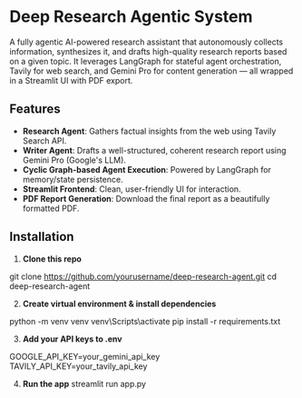 #  Deep Research Agentic System

A fully agentic AI-powered research assistant that autonomously collects information, synthesizes it, and drafts high-quality research reports based on a given topic. It leverages LangGraph for stateful agent orchestration, Tavily for web search, and Gemini Pro for content generation — all wrapped in a Streamlit UI with PDF export.

##  Features

-  **Research Agent**: Gathers factual insights from the web using Tavily Search API.
-  **Writer Agent**: Drafts a well-structured, coherent research report using Gemini Pro (Google's LLM).
-  **Cyclic Graph-based Agent Execution**: Powered by LangGraph for memory/state persistence.
-  **Streamlit Frontend**: Clean, user-friendly UI for interaction.
-  **PDF Report Generation**: Download the final report as a beautifully formatted PDF.

## Installation

1. **Clone this repo**

git clone https://github.com/yourusername/deep-research-agent.git
cd deep-research-agent

2. **Create virtual environment & install dependencies**

python -m venv venv
venv\Scripts\activate
pip install -r requirements.txt

3. **Add your API keys to .env**

GOOGLE_API_KEY=your_gemini_api_key
TAVILY_API_KEY=your_tavily_api_key

4. **Run the app**
streamlit run app.py
